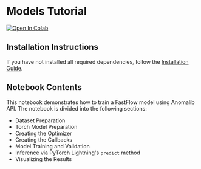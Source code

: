 # Models Tutorial

[![Open In Colab](https://colab.research.google.com/assets/colab-badge.svg)](https://colab.research.google.com/github/openvinotoolkit/anomalib/blob/main/notebooks/200_models/201_fastflow.ipynb)

## Installation Instructions

If you have not installed all required dependencies, follow the [Installation Guide](https://openvinotoolkit.github.io/anomalib/getting_started/installation/index.html).

## Notebook Contents

This notebook demonstrates how to train a FastFlow model using Anomalib API. The notebook is divided into the following sections:

- Dataset Preparation
- Torch Model Preparation
- Creating the Optimizer
- Creating the Callbacks
- Model Training and Validation
- Inference via PyTorch Lightning's `predict` method
- Visualizing the Results
